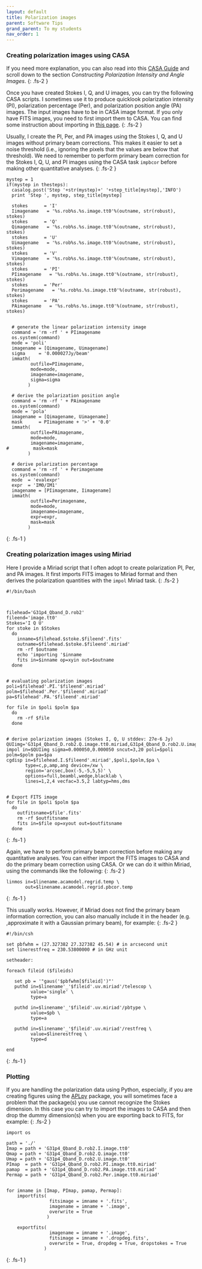 ```yaml
---
layout: default
title: Polarization images
parent: Software Tips
grand_parent: To my students
nav_order: 1
---
```


### Creating polarization images using CASA

If you need more explanation, you can also read into this [CASA Guide](https://casaguides.nrao.edu/index.php?title=3C286_Band6Pol_Imaging_for_CASA_5.4) and scroll down to the section *Constructing Polarization Intensity and Angle Images*.
{: .fs-2 }

Once you have created Stokes I, Q, and U images, you can try the following CASA scripts. I sometimes use it to produce quicklook polarization intensity (PI), polarization percentage (Per), and polarization position angle (PA) images. The input images have to be in CASA image format. If you only have FITS images, you need to first import them to CASA. You can find some instruction about importing in [this page](https://baobabyoo.github.io/pages/students_topics/software_tips_FITS.html).
{: .fs-2 }

Usually, I create the PI, Per, and PA images using the Stokes I, Q, and U images without primary beam corrections. This makes it easier to set a noise threshold (i.e., ignoring the pixels that the values are below that threshold). We need to remember to perform primary beam correction for the Stokes I, Q, U, and PI images using the CASA task `impbcor` before making other quantitative analyses. 
{: .fs-2 }

```
mystep = 1
if(mystep in thesteps):
  casalog.post('Step '+str(mystep)+' '+step_title[mystep],'INFO')
  print 'Step ', mystep, step_title[mystep]

  stokes      = 'I'
  Iimagename   = '%s.rob%s.%s.image.tt0'%(outname, str(robust), stokes)
  stokes      = 'Q'
  Qimagename   = '%s.rob%s.%s.image.tt0'%(outname, str(robust), stokes)
  stokes      = 'U'
  Uimagename   = '%s.rob%s.%s.image.tt0'%(outname, str(robust), stokes)
  stokes      = 'V'
  Vimagename   = '%s.rob%s.%s.image.tt0'%(outname, str(robust), stokes)
  stokes      = 'PI'
  PIimagename   = '%s.rob%s.%s.image.tt0'%(outname, str(robust), stokes)
  stokes      = 'Per'
  Perimagename   = '%s.rob%s.%s.image.tt0'%(outname, str(robust), stokes)
  stokes      = 'PA'
  PAimagename   = '%s.rob%s.%s.image.tt0'%(outname, str(robust), stokes)


  # generate the linear polarization intensity image
  command = 'rm -rf ' + PIimagename
  os.system(command)
  mode = 'poli'
  imagename = [Qimagename, Uimagename]
  sigma     = '0.000027Jy/beam'
  immath(
         outfile=PIimagename,
         mode=mode,
         imagename=imagename,
         sigma=sigma
        )

  # derive the polarization position angle
  command = 'rm -rf ' + PAimagename
  os.system(command)
  mode = 'pola'
  imagename = [Qimagename, Uimagename]
  mask      = PIimagename + '>' + '0.0'
  immath(
         outfile=PAimagename,
         mode=mode,
         imagename=imagename,
#         mask=mask
        )

  # derive polarization percentage
  command = 'rm -rf ' + Perimagename
  os.system(command)
  mode  = 'evalexpr'
  expr  = 'IM0/IM1'
  imagename = [PIimagename, Iimagename]
  immath(
         outfile=Perimagename,
         mode=mode,
         imagename=imagename,
         expr=expr,
         mask=mask
        )
```
{: .fs-1 }



### Creating polarization images using Miriad

Here I provide a Miriad script that I often adopt to create polarization PI, Per, and PA images. It first imports FITS images to Miriad format and then derives the polarization quantities with the `impol` Miriad task.
{: .fs-2 }

```
#!/bin/bash
  


filehead='G31p4_Qband_D.rob2'
fileend='image.tt0'
Stokes='I Q U'
for stoke in $Stokes
  do
    inname=$filehead.$stoke.$fileend'.fits'
    outname=$filehead.$stoke.$fileend'.miriad'
    rm -rf $outname
    echo 'importing '$inname
    fits in=$inname op=xyin out=$outname
  done


# evaluating polarization images
poli=$filehead'.PI.'$fileend'.miriad'
polm=$filehead'.Per.'$fileend'.miriad'
pa=$filehead'.PA.'$fileend'.miriad'

for file in $poli $polm $pa
  do
    rm -rf $file
  done


# derive polarization images (Stokes I, Q, U stddev: 27e-6 Jy)
QUIimg='G31p4_Qband_D.rob2.Q.image.tt0.miriad,G31p4_Qband_D.rob2.U.image.tt0.miriad,G31p4_Qband_D.rob2.I.image.tt0.miriad'
impol in=$QUIimg sigma=0.000050,0.000050 sncut=3,20 poli=$poli polm=$polm pa=$pa
cgdisp in=$filehead.I.$fileend'.miriad',$poli,$polm,$pa \
       type=c,p,amp,ang device=/xw \
       region='arcsec,box(-5,-5,5,5)' \
       options=full,beambl,wedge,blacklab \
       lines=1,2,4 vecfac=3.5,2 labtyp=hms,dms


# Export FITS image
for file in $poli $polm $pa
  do
    outfitsname=$file'.fits'
    rm -rf $outfitsname
    fits in=$file op=xyout out=$outfitsname
  done
```
{: .fs-1 }

Again, we have to perform primary beam correction before making any quantitative analyses. You can either import the FITS images to CASA and do the primary beam correction using CASA. Or we can do it within Miriad, using the commands like the following:
{: .fs-2 }

```
linmos in=$linename.acamodel.regrid.temp \
       out=$linename.acamodel.regrid.pbcor.temp
```
{: .fs-1 }

This usually works. However, if Miriad does not find the primary beam information correction, you can also manually include it in the header (e.g. ,approximate it with a Gaussian primary beam), for example:
{: .fs-2 }

```
#!/bin/csh

set pbfwhm = (27.327382 27.327382 45.54) # in arcsecond unit
set linerestfreq = 230.53800000 # in GHz unit
 
setheader:

foreach fileid ($fileids)

   set pb = '"gaus('$pbfwhm[$fileid]')"'
   puthd in=$linename'_'$fileid'.uv.miriad'/telescop \
         value='single' \
         type=a

   puthd in=$linename'_'$fileid'.uv.miriad'/pbtype \
         value=$pb \
         type=a

   puthd in=$linename'_'$fileid'.uv.miriad'/restfreq \
         value=$linerestfreq \
         type=d

end
```
{: .fs-1 }


### Plotting

If you are handling the polarization data using Python, especially, if you are creating figures using the [APLpy](https://aplpy.github.io/) package, you will sometimes face a problem that the package(s) you use cannot recognize the Stokes dimension. In this case you can try to import the images to CASA and then drop the dummy dimension(s) when you are exporting back to FITS, for example:
{: .fs-2 }

```
import os
  
path = './'
Imap = path + 'G31p4_Qband_D.rob2.I.image.tt0'
Qmap = path + 'G31p4_Qband_D.rob2.Q.image.tt0'
Umap = path + 'G31p4_Qband_D.rob2.U.image.tt0'
PImap  = path + 'G31p4_Qband_D.rob2.PI.image.tt0.miriad'
pamap  = path + 'G31p4_Qband_D.rob2.PA.image.tt0.miriad'
Permap = path + 'G31p4_Qband_D.rob2.Per.image.tt0.miriad'


for imname in [Imap, PImap, pamap, Permap]:
    importfits(
                fitsimage = imname + '.fits',
                imagename = imname + '.image',
                overwrite = True
               )

    exportfits(
                imagename = imname + '.image',
                fitsimage = imname + '.dropdeg.fits',
                overwrite = True, dropdeg = True, dropstokes = True
              )
```
{: .fs-1 }

